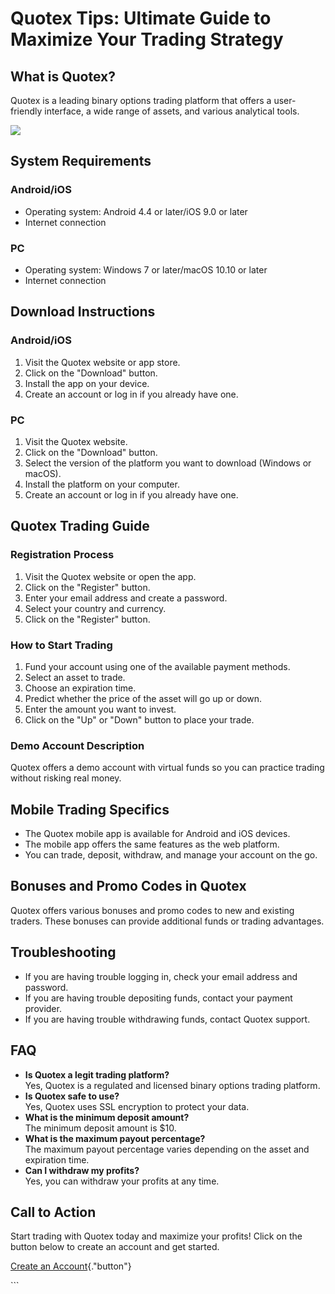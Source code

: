 # Quotex Tips: Ultimate Guide to Maximize Your Trading Strategy

## What is Quotex?

Quotex is a leading binary options trading platform that offers a
user-friendly interface, a wide range of assets, and various analytical
tools.

[![](https://static.quotex.io/files/4_en/300_250.jpg)](https://traff.sbs/brokerqxlid)

## System Requirements

### Android/iOS

-   Operating system: Android 4.4 or later/iOS 9.0 or later
-   Internet connection

### PC

-   Operating system: Windows 7 or later/macOS 10.10 or later
-   Internet connection

## Download Instructions

### Android/iOS

1.  Visit the Quotex website or app store.
2.  Click on the "Download" button.
3.  Install the app on your device.
4.  Create an account or log in if you already have one.

### PC

1.  Visit the Quotex website.
2.  Click on the "Download" button.
3.  Select the version of the platform you want to download (Windows or
    macOS).
4.  Install the platform on your computer.
5.  Create an account or log in if you already have one.

## Quotex Trading Guide

### Registration Process

1.  Visit the Quotex website or open the app.
2.  Click on the "Register" button.
3.  Enter your email address and create a password.
4.  Select your country and currency.
5.  Click on the "Register" button.

### How to Start Trading

1.  Fund your account using one of the available payment methods.
2.  Select an asset to trade.
3.  Choose an expiration time.
4.  Predict whether the price of the asset will go up or down.
5.  Enter the amount you want to invest.
6.  Click on the "Up" or "Down" button to place your trade.

### Demo Account Description

Quotex offers a demo account with virtual funds so you can practice
trading without risking real money.

## Mobile Trading Specifics

-   The Quotex mobile app is available for Android and iOS devices.
-   The mobile app offers the same features as the web platform.
-   You can trade, deposit, withdraw, and manage your account on the go.

## Bonuses and Promo Codes in Quotex

Quotex offers various bonuses and promo codes to new and existing
traders. These bonuses can provide additional funds or trading
advantages.

## Troubleshooting

-   If you are having trouble logging in, check your email address and
    password.
-   If you are having trouble depositing funds, contact your payment
    provider.
-   If you are having trouble withdrawing funds, contact Quotex support.

## FAQ

-   **Is Quotex a legit trading platform?**\
    Yes, Quotex is a regulated and licensed binary options trading
    platform.
-   **Is Quotex safe to use?**\
    Yes, Quotex uses SSL encryption to protect your data.
-   **What is the minimum deposit amount?**\
    The minimum deposit amount is \$10.
-   **What is the maximum payout percentage?**\
    The maximum payout percentage varies depending on the asset and
    expiration time.
-   **Can I withdraw my profits?**\
    Yes, you can withdraw your profits at any time.

## Call to Action

Start trading with Quotex today and maximize your profits! Click on the
button below to create an account and get started.

[Create an
Account](\%22https://traff.sbs/brokerqxsignup\%22){."button"}

\`\`\`

